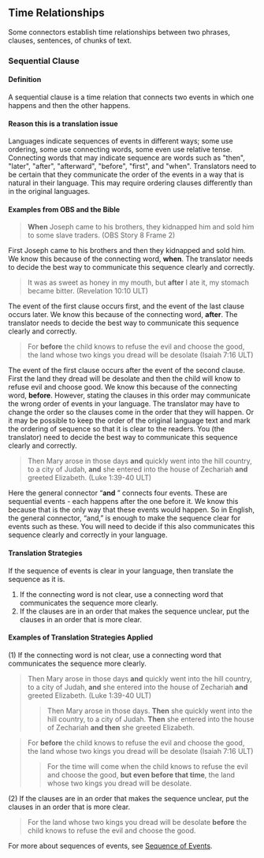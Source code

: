 ## Time Relationships

Some connectors establish time relationships between two phrases, clauses, sentences, of chunks of text.

### Sequential Clause

#### Definition

A sequential clause is a time relation that connects two events in which one happens and then the other happens.

#### Reason this is a translation issue

Languages indicate sequences of events in different ways; some use ordering, some use connecting words, some even use relative tense. Connecting words that may indicate sequence are words such as "then", "later", "after", "afterward", "before", "first", and "when". Translators need to be certain that they communicate the order of the events in a way that is natural in their language. This may require ordering clauses differently than in the original languages.

#### Examples from OBS and the Bible

> **When** Joseph came to his brothers, they kidnapped him and sold him to some slave traders. (OBS Story 8 Frame 2)
 
First Joseph came to his brothers and then they kidnapped and sold him. We know this because of the connecting word, **when**. The translator needs to decide the best way to communicate this sequence clearly and correctly.

> It was as sweet as honey in my mouth, but **after** I ate it, my stomach became bitter. (Revelation 10:10 ULT)

The event of the first clause occurs first, and the event of the last clause occurs later. We know this because of the connecting word, **after**. The translator needs to decide the best way to communicate this sequence clearly and correctly.

> For **before** the child knows to refuse the evil and choose the good, the land whose two kings you dread will be desolate (Isaiah 7:16 ULT)  

The event of the first clause occurs after the event of the second clause. First the land they dread will be desolate and then the child will know to refuse evil and choose good. We know this because of the connecting word, **before**. However, stating the clauses in this order may communicate the wrong order of events in your language. The translator may have to change the order so the clauses come in the order that they will happen. Or it may be possible to keep the order of the original language text and mark the ordering of sequence so that it is clear to the readers. You (the translator) need to decide the best way to communicate this sequence clearly and correctly.

> Then Mary arose in those days **and** quickly went into the hill country, to a city of Judah, **and** she entered into the house of Zechariah **and** greeted Elizabeth. (Luke 1:39-40 ULT)

Here the general connector “**and** ” connects four events. These are sequential events - each happens after the one before it. We know this because that is the only way that these events would happen. So in English, the general connector, “and,” is enough to make the sequence clear for events such as these. You will need to decide if this also communicates this sequence clearly and correctly in your language.

#### Translation Strategies

If the sequence of events is clear in your language, then translate the sequence as it is.

1. If the connecting word is not clear, use a connecting word that communicates the sequence more clearly.
1. If the clauses are in an order that makes the sequence unclear, put the clauses in an order that is more clear. 

#### Examples of Translation Strategies Applied

(1) If the connecting word is not clear, use a connecting word that communicates the sequence more clearly.

> Then Mary arose in those days **and** quickly went into the hill country, to a city of Judah, **and** she entered into the house of Zechariah **and** greeted Elizabeth. (Luke 1:39-40 ULT)  
>> Then Mary arose in those days. **Then** she quickly went into the hill country, to a city of Judah. **Then** she entered into the house of Zechariah **and then** she greeted Elizabeth. 
  
> For **before** the child knows to refuse the evil and choose the good, the land whose two kings you dread will be desolate (Isaiah 7:16 ULT)  
>> For the time will come when the child knows to refuse the evil and choose the good, **but even before that time**, the land whose two kings you dread will be desolate.

(2) If the clauses are in an order that makes the sequence unclear, put the clauses in an order that is more clear.

> For the land whose two kings you dread will be desolate **before** the child knows to refuse the evil and choose the good.

For more about sequences of events, see [Sequence of Events](../figs-events/01.md).
